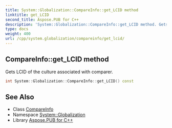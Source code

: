 ```yaml
---
title: System::Globalization::CompareInfo::get_LCID method
linktitle: get_LCID
second_title: Aspose.PUB for C++
description: 'System::Globalization::CompareInfo::get_LCID method. Gets LCID of the culture associated with comparer in C++.'
type: docs
weight: 400
url: /cpp/system.globalization/compareinfo/get_lcid/
---
```

## CompareInfo::get_LCID method


Gets LCID of the culture associated with comparer.

```cpp
int System::Globalization::CompareInfo::get_LCID() const
```

## See Also

* Class [CompareInfo](../)
* Namespace [System::Globalization](../../)
* Library [Aspose.PUB for C++](../../../)
